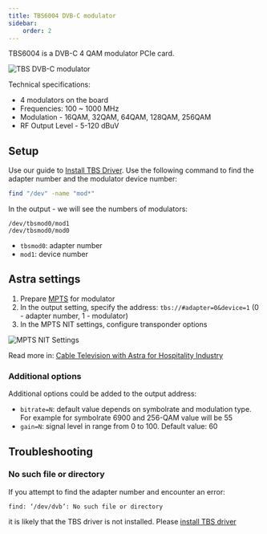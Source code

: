 ```yaml
---
title: TBS6004 DVB-C modulator
sidebar:
    order: 2
---
```


TBS6004 is a DVB-C 4 QAM modulator PCIe card.

![TBS DVB-C modulator](https://cdn.cesbo.com/help/astra/delivery/broadcasting/tbs-dvb-c-modulator/tbs-dvb-c.jpeg)

Technical specifications:

- 4 modulators on the board
- Frequencies: 100 ~ 1000 MHz
- Modulation - 16QAM, 32QAM, 64QAM, 128QAM, 256QAM
- RF Output Level - 5-120 dBuV

## Setup

Use our guide to [Install TBS Driver](/en/astra/adapters/tbs-driver/). Use the following command to find the adapter number and the modulator device number:

```sh
find "/dev" -name "mod*"
```

In the output - we will see the numbers of modulators:

```
/dev/tbsmod0/mod1
/dev/tbsmod0/mod0
```

- `tbsmod0`: adapter number
- `mod1`: device number

## Astra settings

1. Prepare [MPTS](/en/astra/streams/mpts/) for modulator
2. In the output setting, specify the address: `tbs://#adapter=0&device=1` (0 - adapter number, 1 - modulator)
3. In the MPTS NIT settings, configure transponder options

![MPTS NIT Settings](https://cdn.cesbo.com/help/astra/delivery/broadcasting/tbs-dvb-c-modulator/mpts-nit.png)

Read more in: [Cable Television with Astra for Hospitality Industry](/en/astra/use-cases/cable-television-with-astra-for-hospitality-industry)

### Additional options

Additional options could be added to the output address:

- `bitrate=N`: default value depends on symbolrate and modulation type. For example for symbolrate 6900 and 256-QAM value will be 55
- `gain=N`: signal level in range from 0 to 100. Default value: 60

## Troubleshooting

### No such file or directory

If you attempt to find the adapter number and encounter an error:

```
find: ‘/dev/dvb’: No such file or directory
```

it is likely that the TBS driver is not installed. Please [install TBS driver](/en/astra/adapters/tbs-driver/)
